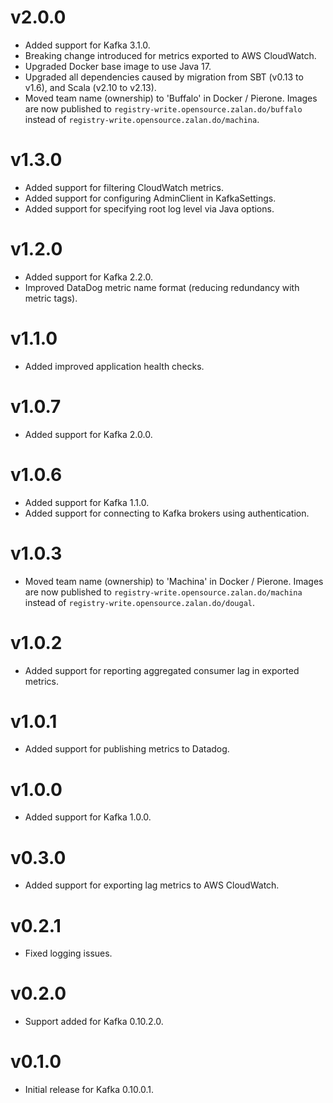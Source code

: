 # v2.0.0

 - Added support for Kafka 3.1.0.
 - Breaking change introduced for metrics exported to AWS CloudWatch.
 - Upgraded Docker base image to use Java 17.
 - Upgraded all dependencies caused by migration from SBT (v0.13 to v1.6), and Scala (v2.10 to v2.13).
 - Moved team name (ownership) to 'Buffalo' in Docker / Pierone. Images are now published to `registry-write.opensource.zalan.do/buffalo` instead of `registry-write.opensource.zalan.do/machina`.

# v1.3.0

- Added support for filtering CloudWatch metrics.
- Added support for configuring AdminClient in KafkaSettings.
- Added support for specifying root log level via Java options.

# v1.2.0

- Added support for Kafka 2.2.0.
- Improved DataDog metric name format (reducing redundancy with metric tags).

# v1.1.0

- Added improved application health checks.

# v1.0.7

 - Added support for Kafka 2.0.0.

# v1.0.6

 - Added support for Kafka 1.1.0.
 - Added support for connecting to Kafka brokers using authentication.

# v1.0.3

 - Moved team name (ownership) to 'Machina' in Docker / Pierone. Images are now published to `registry-write.opensource.zalan.do/machina` instead of `registry-write.opensource.zalan.do/dougal`.

# v1.0.2

 - Added support for reporting aggregated consumer lag in exported metrics.

# v1.0.1

 - Added support for publishing metrics to Datadog.

# v1.0.0

 - Added support for Kafka 1.0.0.

# v0.3.0

 - Added support for exporting lag metrics to AWS CloudWatch.

# v0.2.1

 - Fixed logging issues.

# v0.2.0

 - Support added for Kafka 0.10.2.0.

# v0.1.0

 - Initial release for Kafka 0.10.0.1.
